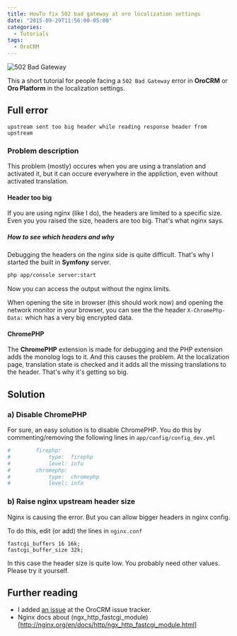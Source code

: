 ```yaml
---
title: HowTo fix 502 bad gateway at oro localization settings
date: "2015-09-29T11:56:00-05:00"
categories:
  - Tutorials
tags:
  - OroCRM
---
```


![502 Bad Gateway](http://3.bp.blogspot.com/-5mnZ7OZIbPM/T0phqY2X2rI/AAAAAAAABSc/wxskyoZzTpI/s400/502-bad-gateway-crop.png)

This a short tutorial for people facing a `502 Bad Gateway` error in **OroCRM** or **Oro Platform** in the localization settings.

## Full error
```
upstream sent too big header while reading response header from upstream
```

### Problem description
This problem (mostly) occures when you are using a translation and activated it, but it can occure everywhere in the appliction,
even without activated translation.

#### Header too big
If you are using nginx (like I do), the headers are limited to a specific size. Even you you raised the size, headers are too big.
That's what nginx says.

##### How to see which headers and why
Debugging the headers on the nginx side is quite difficult. That's why I started the built in **Symfony** server.
```bash
php app/console server:start
```
Now you can access the output without the nginx limits.

When opening the site in browser (this should work now) and opening the network monitor in your browser, you can see the the header `X-ChromePhp-Data:` which has a very big encrypted data.

#### ChromePHP
The **ChromePHP** extension is made for debugging and the PHP extension adds the monolog logs to it. And this causes the problem. At the localization page, translation state is checked and it adds all the missing translations to the header. That's why it's getting so big.

## Solution

### a) Disable ChromePHP
For sure, an easy solution is to disable ChromePHP.
You do this by commenting/removing the following lines in `app/config/config_dev.yml`
```yaml
#        firephp:
#            type:  firephp
#            level: info
#        chromephp:
#            type:  chromephp
#            level: info
```

### b) Raise nginx upstream header size
Nginx is causing the error. But you can allow bigger headers in nginx config.

To do this, edit (or add) the lines in `nginx.conf`
```
fastcgi_buffers 16 16k; 
fastcgi_buffer_size 32k;
```
In this case the header size is quite low. You probably need other values. Please try it yourself.

## Further reading
- I added [an issue](https://github.com/orocrm/platform/issues/321) at the OroCRM issue tracker.
- Nginx docs about (ngx_http_fastcgi_module)[http://nginx.org/en/docs/http/ngx_http_fastcgi_module.html]

